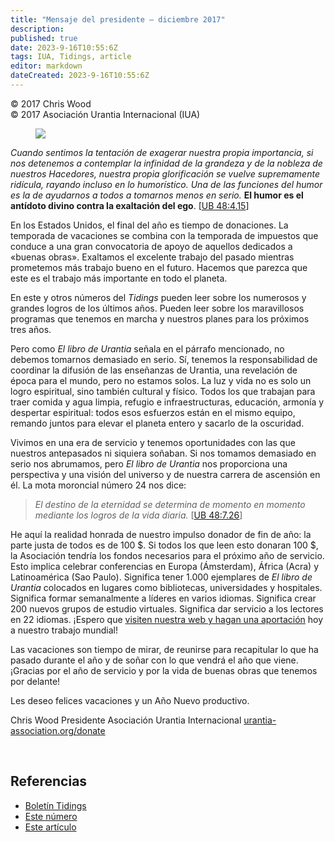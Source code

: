 ```yaml
---
title: "Mensaje del presidente – diciembre 2017"
description: 
published: true
date: 2023-9-16T10:55:6Z
tags: IUA, Tidings, article
editor: markdown
dateCreated: 2023-9-16T10:55:6Z
---
```


<p class="v-card v-sheet theme--light gray lighten-3 px-2">© 2017 Chris Wood<br>© 2017 Asociación Urantia Internacional (IUA)</p>


<figure id="Figure_3" class="image urantiapedia image-style-align-left">
<img src="/image/article/IUA_Tidings/Chris-Wood-headshot-2017-resized-150x150.jpg">
</figure>

_Cuando sentimos la tentación de exagerar nuestra propia importancia, si nos detenemos a contemplar la infinidad de la grandeza y de la nobleza de nuestros Hacedores, nuestra propia glorificación se vuelve supremamente ridícula, rayando incluso en lo humorístico. Una de las funciones del humor es la de ayudarnos a todos a tomarnos menos en serio._ **El humor es el antídoto divino contra la exaltación del ego**. <a id="a40_363"></a>[[UB 48:4.15](/es/The_Urantia_Book/48#p4_15)]

En los Estados Unidos, el final del año es tiempo de donaciones. La temporada de vacaciones se combina con la temporada de impuestos que conduce a una gran convocatoria de apoyo de aquellos dedicados a «buenas obras». Exaltamos el excelente trabajo del pasado mientras prometemos más trabajo bueno en el futuro. Hacemos que parezca que este es el trabajo más importante en todo el planeta.

En este y otros números del _Tidings_ pueden leer sobre los numerosos y grandes logros de los últimos años. Pueden leer sobre los maravillosos programas que tenemos en marcha y nuestros planes para los próximos tres años.

Pero como _El libro de Urantia_ señala en el párrafo mencionado, no debemos tomarnos demasiado en serio. Sí, tenemos la responsabilidad de coordinar la difusión de las enseñanzas de Urantia, una revelación de época para el mundo, pero no estamos solos. La luz y vida no es solo un logro espiritual, sino también cultural y físico. Todos los que trabajan para traer comida y agua limpia, refugio e infraestructuras, educación, armonía y despertar espiritual: todos esos esfuerzos están en el mismo equipo, remando juntos para elevar el planeta entero y sacarlo de la oscuridad.

Vivimos en una era de servicio y tenemos oportunidades con las que nuestros antepasados ni siquiera soñaban. Si nos tomamos demasiado en serio nos abrumamos, pero _El libro de Urantia_ nos proporciona una perspectiva y una visión del universo y de nuestra carrera de ascensión en él. La mota moroncial número 24 nos dice:

> _El destino de la eternidad se determina de momento en momento mediante los logros de la vida diaria._ <a id="a50_105"></a>[[UB 48:7.26](/es/The_Urantia_Book/48#p7_26)]

He aquí la realidad honrada de nuestro impulso donador de fin de año: la parte justa de todos es de 100 $. Si todos los que leen esto donaran 100 $, la Asociación tendría los fondos necesarios para el próximo año de servicio. Esto implica celebrar conferencias en Europa (Ámsterdam), África (Acra) y Latinoamérica (Sao Paulo). Significa tener 1.000 ejemplares de _El libro de Urantia_ colocados en lugares como bibliotecas, universidades y hospitales. Significa formar semanalmente a líderes en varios idiomas. Significa crear 200 nuevos grupos de estudio virtuales. Significa dar servicio a los lectores en 22 idiomas. ¡Espero que [visiten nuestra web y hagan una aportación](https://urantia-association.org/get-involved/donate/) hoy a nuestro trabajo mundial!

Las vacaciones son tiempo de mirar, de reunirse para recapitular lo que ha pasado durante el año y de soñar con lo que vendrá el año que viene. ¡Gracias por el año de servicio y por la vida de buenas obras que tenemos por delante!

Les deseo felices vacaciones y un Año Nuevo productivo.

Chris Wood
Presidente
Asociación Urantia Internacional
[urantia-association.org/donate](http://urantia-association.org/donate)

<br style="clear:both;"/>

## Referencias

- [Boletín Tidings](https://urantia-association.org/acerca-del-boletin-tidings/?lang=es)
- [Este número](https://urantia-association.org/newsletter/tidings-diciembre-2017/?lang=es)
- [Este artículo](https://urantia-association.org/mensaje-del-presidente-diciembre-2017/?lang=es)

